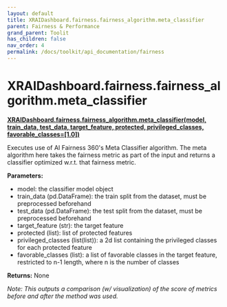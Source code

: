 ```yaml
---
layout: default
title: XRAIDashboard.fairness.fairness_algorithm.meta_classifier
parent: Fairness & Performance
grand_parent: Toolit
has_children: false
nav_order: 4
permalink: /docs/toolkit/api_documentation/fairness
---
```


# XRAIDashboard.fairness.fairness_algorithm.meta_classifier
**[XRAIDashboard.fairness.fairness_algorithm.meta_classifier(model, train_data, test_data, target_feature, protected, privileged_classes, favorable_classes=[1.0])](https://github.com/gaberamolete/XRAIDashboard/blob/main/fairness/fairness_algorithm.py)**


Executes use of AI Fairness 360's Meta Classifier algorithm. The meta algorithm here takes the fairness metric as part of the input and returns a classifier optimized w.r.t. that fairness metric.


**Parameters:**
-  model: the classifier model object
- train_data (pd.DataFrame): the train split from the dataset, must be preprocessed beforehand
- test_data (pd.DataFrame): the test split from the dataset, must be preprocessed beforehand
- target_feature (str): the target feature
- protected (list): list of protected features
- privileged_classes (list(list)): a 2d list containing the privileged classes for each protected feature
- favorable_classes (list): a list of favorable classes in the target feature, restricted to n-1 length, where n is the number of classes

**Returns:**
None

*Note: This outputs a comparison (w/ visualization) of the score of metrics before and after the method was used.*